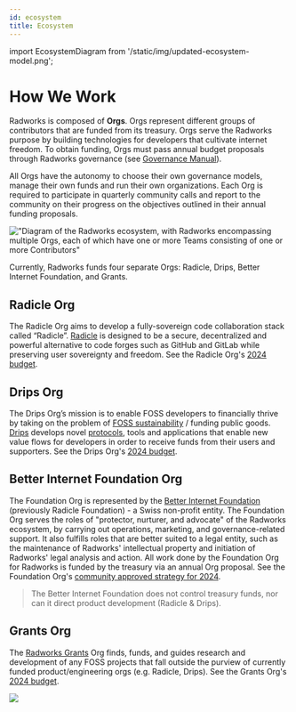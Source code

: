 ```yaml
---
id: ecosystem
title: Ecosystem
---
```


import EcosystemDiagram from '/static/img/updated-ecosystem-model.png';

# How We Work

Radworks is composed of **Orgs**. Orgs represent different groups of contributors that are funded from its treasury. Orgs serve the Radworks purpose by building technologies for developers that cultivate internet freedom. To obtain funding, Orgs must pass annual budget proposals through Radworks governance (see [Governance Manual](https://github.com/radicle-foundation/radworks-governance/blob/main/manual.md)).

All Orgs have the autonomy to choose their own governance models, manage their own funds and run their own organizations. Each Org is required to participate in quarterly community calls and report to the community on their progress on the objectives  outlined in their annual funding proposals.

!["Diagram of the Radworks ecosystem, with Radworks encompassing multiple Orgs, each of which have one or more Teams consisting of one or more Contributors"](/img/radworks_ecosystem-overview-transparent.png)

Currently, Radworks funds four separate Orgs: Radicle, Drips, Better Internet Foundation, and Grants. 

## Radicle Org

The Radicle Org aims to develop a fully-sovereign code collaboration stack called “Radicle”.
[Radicle](https://radicle.xyz/) is designed to be a secure, decentralized and powerful alternative to code forges such
as GitHub and GitLab while preserving user sovereignty and freedom. See the Radicle Org's [2024 budget](https://community.radworks.org/t/formal-review-rgp-18-radicle-org-proposal-2024/3421/4).

## Drips Org

The Drips Org’s mission is to enable FOSS developers to financially thrive by taking on the problem of [FOSS
sustainability](https://fosssustainability.com/) / funding public goods. [Drips](https://www.drips.network/) develops
novel [protocols](https://github.com/radicle-dev/drips-contracts), tools and applications that enable new value flows
for developers in order to receive funds from their users and supporters. See the Drips Org's [2024 budget](https://community.radworks.org/t/formal-review-rgp-19-drips-org-proposal-2024/3422/2).

## Better Internet Foundation Org

The Foundation Org is represented by the [Better Internet Foundation](https://betterinternet.foundation/) (previously Radicle Foundation) - a Swiss non-profit entity. The Foundation Org serves the roles of "protector, nurturer, and advocate" of the Radworks ecosystem, by carrying out operations, marketing, and governance-related support. It also fulfills
roles that are better suited to a legal entity, such as the maintenance of Radworks' intellectual property and
initiation of Radworks' legal analysis and action. All work done by the Foundation Org for Radworks is funded by the treasury via an annual Org proposal. See the Foundation Org's [community approved strategy for 2024](https://community.radworks.org/t/formal-review-rgp-21-foundation-org-proposal-2024/3420/3).

> The Better Internet Foundation does not control treasury funds, nor can it direct product development (Radicle & Drips).

## Grants Org

The [Radworks Grants](https://github.com/radicle-dev/radicle-grants) Org finds, funds, and guides research and
development of any FOSS projects that fall outside the purview of currently funded product/engineering orgs (e.g.
Radicle, Drips). See the Grants Org's [2024 budget](https://community.radworks.org/t/formal-review-rgp-20-grants-org-proposal-2024-v2/3464).

<div class="text--center"> 
  <img src={EcosystemDiagram} style={{width: 500, alignItems: 'center',}}/>
</div>

